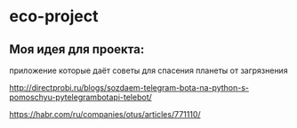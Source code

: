 # eco-project
## Моя идея для проекта:
приложение которые даёт советы для спасения планеты от загрязнения

http://directprobi.ru/blogs/sozdaem-telegram-bota-na-python-s-pomoschyu-pytelegrambotapi-telebot/

https://habr.com/ru/companies/otus/articles/771110/
